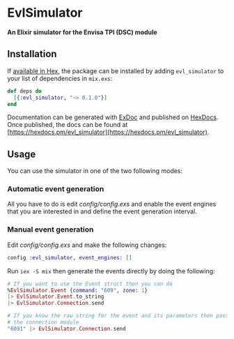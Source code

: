 # EvlSimulator

**An Elixir simulator for the Envisa TPI (DSC) module**

## Installation

If [available in Hex](https://hex.pm/docs/publish), the package can be installed
by adding `evl_simulator` to your list of dependencies in `mix.exs`:

```elixir
def deps do
  [{:evl_simulator, "~> 0.1.0"}]
end
```

Documentation can be generated with [ExDoc](https://github.com/elixir-lang/ex_doc)
and published on [HexDocs](https://hexdocs.pm). Once published, the docs can
be found at [https://hexdocs.pm/evl_simulator](https://hexdocs.pm/evl_simulator).

## Usage

You can use the simulator in one of the two following modes:

### Automatic event generation

All you have to do is edit *config/config.exs* and enable the event engines that you
are interested in and define the event generation interval.

### Manual event generation

Edit *config/config.exs* and make the following changes:

```elixir
config :evl_simulator, event_engines: []
```

Run ```iex -S mix``` then generate the events directly by doing the following:

```elixir
# If you want to use the Event struct then you can do
%EvlSimulator.Event {command: "609", zone: 1}
|> EvlSimulator.Event.to_string
|> EvlSimulator.Connection.send

# If you know the raw string for the event and its parameters then pass it directly to
# the connection module
"6091" |> EvlSimulator.Connection.send
```
